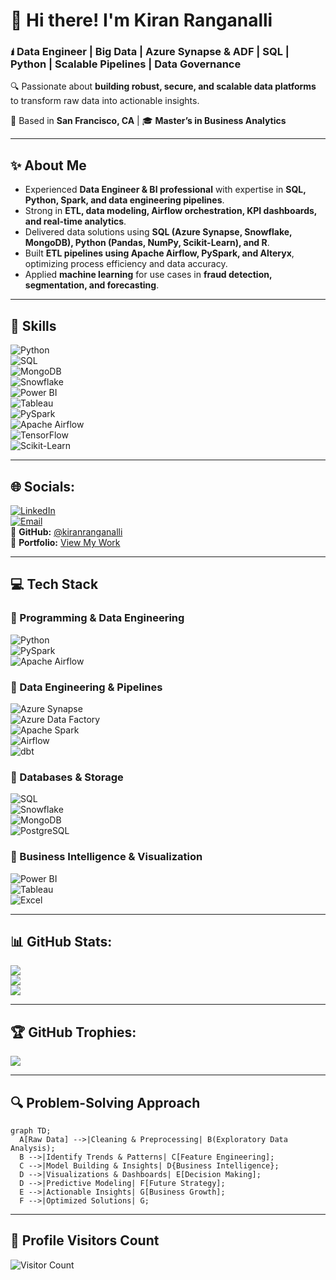 # 👋 Hi there! I'm Kiran Ranganalli  
### 🖠️ Data Engineer | Big Data | Azure Synapse & ADF | SQL | Python | Scalable Pipelines | Data Governance  
🔍 Passionate about **building robust, secure, and scalable data platforms** to transform raw data into actionable insights.

📍 Based in **San Francisco, CA** | 🎓 **Master’s in Business Analytics**  

---

## ✨ About Me  
- Experienced **Data Engineer & BI professional** with expertise in **SQL, Python, Spark, and data engineering pipelines**.  
- Strong in **ETL, data modeling, Airflow orchestration, KPI dashboards, and real-time analytics**.  
- Delivered data solutions using **SQL (Azure Synapse, Snowflake, MongoDB), Python (Pandas, NumPy, Scikit-Learn), and R**.  
- Built **ETL pipelines using Apache Airflow, PySpark, and Alteryx**, optimizing process efficiency and data accuracy.  
- Applied **machine learning** for use cases in **fraud detection, segmentation, and forecasting**.  

---

## 🔧 Skills  
![Python](https://img.shields.io/badge/Python-3670A0?style=for-the-badge&logo=python&logoColor=ffdd54)  
![SQL](https://img.shields.io/badge/SQL-CC2927?style=for-the-badge&logo=microsoft-sql-server&logoColor=white)  
![MongoDB](https://img.shields.io/badge/MongoDB-47A248?style=for-the-badge&logo=mongodb&logoColor=white)  
![Snowflake](https://img.shields.io/badge/Snowflake-00A1E4?style=for-the-badge&logo=snowflake&logoColor=white)  
![Power BI](https://img.shields.io/badge/Power_BI-F2C811?style=for-the-badge&logo=power-bi&logoColor=black)  
![Tableau](https://img.shields.io/badge/Tableau-E97627?style=for-the-badge&logo=Tableau&logoColor=white)  
![PySpark](https://img.shields.io/badge/PySpark-E25A1C?style=for-the-badge&logo=apache-spark&logoColor=white)  
![Apache Airflow](https://img.shields.io/badge/Apache_Airflow-017CEE?style=for-the-badge&logo=apache-airflow&logoColor=white)  
![TensorFlow](https://img.shields.io/badge/TensorFlow-FF6F00?style=for-the-badge&logo=TensorFlow&logoColor=white)  
![Scikit-Learn](https://img.shields.io/badge/Scikit--Learn-F7931E?style=for-the-badge&logo=scikit-learn&logoColor=white)  

---

## 🌐 Socials:  
[![LinkedIn](https://img.shields.io/badge/LinkedIn-%230077B5.svg?logo=linkedin&logoColor=white)](https://linkedin.com/in/kiranranganalli/)  
[![Email](https://img.shields.io/badge/Email-D14836?logo=gmail&logoColor=white)](mailto:kiranranganalli@gmail.com)  
📌 **GitHub:** [@kiranranganalli](https://github.com/kiranranganalli)  
💼 **Portfolio:** [View My Work](https://ranganallikiran199.wixsite.com/my-site-1)  

---

## 💻 Tech Stack  

### 🔹 Programming & Data Engineering  
![Python](https://img.shields.io/badge/Python-3776AB?style=for-the-badge&logo=python&logoColor=white)  
![PySpark](https://img.shields.io/badge/PySpark-FF9900?style=for-the-badge&logo=apache-spark&logoColor=white)  
![Apache Airflow](https://img.shields.io/badge/Apache%20Airflow-017CEE?style=for-the-badge&logo=apache-airflow&logoColor=white)  

### 🔹 Data Engineering & Pipelines
![Azure Synapse](https://img.shields.io/badge/Azure%20Synapse-0078D4?style=for-the-badge&logo=microsoft-azure&logoColor=white)  
![Azure Data Factory](https://img.shields.io/badge/Azure%20Data%20Factory-0078D4?style=for-the-badge&logo=azure-devops&logoColor=white)  
![Apache Spark](https://img.shields.io/badge/Apache%20Spark-E25A1C?style=for-the-badge&logo=apache-spark&logoColor=white)  
![Airflow](https://img.shields.io/badge/Airflow-017CEE?style=for-the-badge&logo=apache-airflow&logoColor=white)  
![dbt](https://img.shields.io/badge/dbt-FF694B?style=for-the-badge&logo=dbt&logoColor=white)

### 🔹 Databases & Storage  
![SQL](https://img.shields.io/badge/SQL-CC2927?style=for-the-badge&logo=microsoft-sql-server&logoColor=white)  
![Snowflake](https://img.shields.io/badge/Snowflake-00A1E4?style=for-the-badge&logo=snowflake&logoColor=white)  
![MongoDB](https://img.shields.io/badge/MongoDB-47A248?style=for-the-badge&logo=mongodb&logoColor=white)  
![PostgreSQL](https://img.shields.io/badge/PostgreSQL-316192?style=for-the-badge&logo=postgresql&logoColor=white)  

### 🔹 Business Intelligence & Visualization  
![Power BI](https://img.shields.io/badge/Power%20BI-F2C811?style=for-the-badge&logo=power-bi&logoColor=black)  
![Tableau](https://img.shields.io/badge/Tableau-E97627?style=for-the-badge&logo=Tableau&logoColor=white)  
![Excel](https://img.shields.io/badge/Excel-217346?style=for-the-badge&logo=microsoft-excel&logoColor=white)  

---

## 📊 GitHub Stats:  
![](https://github-readme-stats.vercel.app/api?username=kiranranganalli&theme=dark&hide_border=false&include_all_commits=false&count_private=false)  
![](https://github-readme-streak-stats.herokuapp.com/?user=kiranranganalli&theme=dark&hide_border=false)  
![](https://github-readme-stats.vercel.app/api/top-langs/?username=kiranranganalli&theme=dark&hide_border=false&include_all_commits=false&count_private=false&layout=compact)  

---

## 🏆 GitHub Trophies:  
![](https://github-profile-trophy.vercel.app/?username=kiranranganalli&theme=radical&no-frame=false&no-bg=true&margin-w=4)  

---

## 🔍 Problem-Solving Approach  

```mermaid
graph TD;
  A[Raw Data] -->|Cleaning & Preprocessing| B(Exploratory Data Analysis);
  B -->|Identify Trends & Patterns| C[Feature Engineering];
  C -->|Model Building & Insights| D{Business Intelligence};
  D -->|Visualizations & Dashboards| E[Decision Making];
  D -->|Predictive Modeling| F[Future Strategy];
  E -->|Actionable Insights| G[Business Growth];
  F -->|Optimized Solutions| G;
```

---

## 🔔 Profile Visitors Count  
![Visitor Count](https://profile-counter.glitch.me/kiranranganalli/count.svg)
